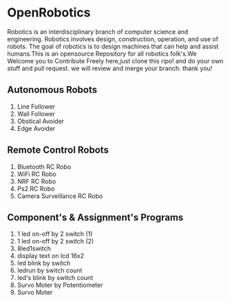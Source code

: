 # OpenRobotics
Robotics is an interdisciplinary branch of computer science and engineering. Robotics involves design, construction, operation, and use of robots. The goal of robotics is to design machines that can help and assist humans.This is an opensource Repository for all robotics folk's.We Welcome you to Contribute Freely here,just clone this ripo! and do your own stuff and pull request. we will review and merge your branch. thank you!

<h2>Autonomous Robots</h2>
<ol>
<li>Line Follower
<li>Wall Follower
<li>Obstical Avoider
<li>Edge Avoider
</ol>
<h2>Remote Control Robots</h2>
<ol>
<li>Bluetooth RC Robo
<li>WiFi RC Robo
<li>NRF RC Robo
<li>Ps2 RC Robo
<li>Camera Surveillance RC Robo
</ol>
<h2>Component's & Assignment's Programs</h2>
<ol>
<li>1 led on-off by 2 switch (1)
<li>1 led on-off by 2 switch (2)
<li>8led1switch
<li>display text on lcd 16x2
<li>led blink by switch
<li>ledrun by switch count
<li>led's blink by switch count
<li>Survo Moter by Potentiometer
<li>Survo Moter
</ol>
